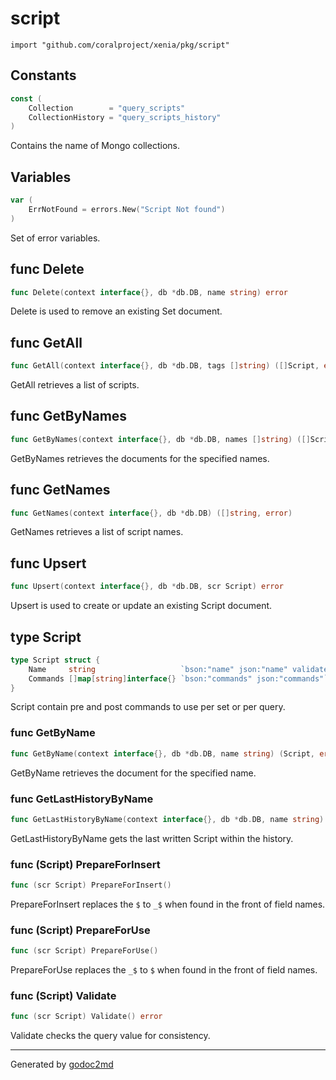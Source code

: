 
# script
    import "github.com/coralproject/xenia/pkg/script"




## Constants
``` go
const (
    Collection        = "query_scripts"
    CollectionHistory = "query_scripts_history"
)
```
Contains the name of Mongo collections.


## Variables
``` go
var (
    ErrNotFound = errors.New("Script Not found")
)
```
Set of error variables.


## func Delete
``` go
func Delete(context interface{}, db *db.DB, name string) error
```
Delete is used to remove an existing Set document.


## func GetAll
``` go
func GetAll(context interface{}, db *db.DB, tags []string) ([]Script, error)
```
GetAll retrieves a list of scripts.


## func GetByNames
``` go
func GetByNames(context interface{}, db *db.DB, names []string) ([]Script, error)
```
GetByNames retrieves the documents for the specified names.


## func GetNames
``` go
func GetNames(context interface{}, db *db.DB) ([]string, error)
```
GetNames retrieves a list of script names.


## func Upsert
``` go
func Upsert(context interface{}, db *db.DB, scr Script) error
```
Upsert is used to create or update an existing Script document.



## type Script
``` go
type Script struct {
    Name     string                   `bson:"name" json:"name" validate:"required,min=3"` // Unique name per Script document
    Commands []map[string]interface{} `bson:"commands" json:"commands"`                   // Commands to add to a query.
}
```
Script contain pre and post commands to use per set or per query.









### func GetByName
``` go
func GetByName(context interface{}, db *db.DB, name string) (Script, error)
```
GetByName retrieves the document for the specified name.


### func GetLastHistoryByName
``` go
func GetLastHistoryByName(context interface{}, db *db.DB, name string) (Script, error)
```
GetLastHistoryByName gets the last written Script within the history.




### func (Script) PrepareForInsert
``` go
func (scr Script) PrepareForInsert()
```
PrepareForInsert replaces the `$` to `_$` when found in the front of field names.



### func (Script) PrepareForUse
``` go
func (scr Script) PrepareForUse()
```
PrepareForUse replaces the `_$` to `$` when found in the front of field names.



### func (Script) Validate
``` go
func (scr Script) Validate() error
```
Validate checks the query value for consistency.









- - -
Generated by [godoc2md](http://godoc.org/github.com/davecheney/godoc2md)
